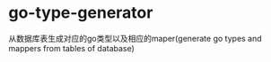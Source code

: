 # go-type-generator
从数据库表生成对应的go类型以及相应的maper(generate go types and mappers from tables of database)
